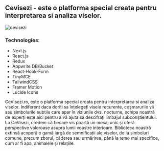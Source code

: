 ## Cevisezi - este o platforma special creata pentru interpretarea si analiza viselor.
![cevisezi](https://github.com/user-attachments/assets/250c7200-9933-41f1-851a-28870075a483)

### Technologies:
- Next.js
- React.js
- Redux
- Appwrite DB/Bucket
- React-Hook-Form
- TinyMCE
- TailwindCSS
- Framer Motion
- Lucide Icons

CeVisezi.ro, este o platforma special creata pentru interpretarea si analiza viselor. Indiferent daca doriti sa înțelegeți visele recurente, coșmarurile vii sau simbolurile subtile care apar în viziunile dvs. nocturne, echipa noastră de experți este aici pentru a vă ajuta să descifrați limbajul subconștientului. La CeVisezi, credem că fiecare vis poartă un mesaj unic și oferă perspective valoroase asupra lumii voastre interioare. Biblioteca noastră extinsă acoperă o gamă largă de semnificații ale viselor, de la simboluri comune, precum zborul, căderea sau urmărirea, până la teme mai specifice, cum ar fi apa, animalele și relațiile.
